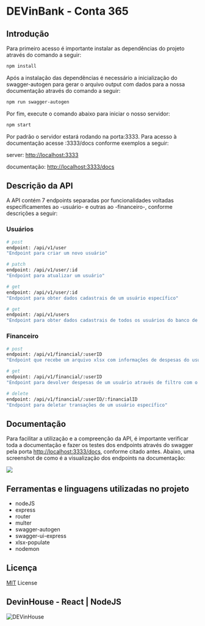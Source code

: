 # DEVinBank - Conta 365

## Introdução
Para primeiro acesso é importante instalar as dependências do projeto através do comando a seguir:

```bash
npm install
```

Após a instalação das dependências é necessário a inicialização do swagger-autogen para gerar o arquivo output com dados para a nossa documentação através do comando a seguir:

```bash
npm run swagger-autogen
```

Por fim, execute o comando abaixo para iniciar o nosso servidor:

```bash
npm start
```

Por padrão o servidor estará rodando na porta:3333. Para acesso à documentação acesse :3333/docs conforme exemplos a seguir:

server:
[http://localhost:3333](http://localhost:3333)

documentação:
[http://localhost:3333/docs](http://localhost:3333/docs)

## Descrição da API
A API contém 7 endpoints separadas por funcionalidades voltadas especificamentes ao -usuário- e outras ao -financeiro-, conforme descrições a seguir:

### Usuários
```bash
# post
endpoint: /api/v1/user
"Endpoint para criar um novo usuário"

# patch
endpoint: /api/v1/user/:id
"Endpoint para atualizar um usuário"

# get
endpoint: /api/v1/user/:id
"Endpoint para obter dados cadastrais de um usuário específico"

# get
endpoint: /api/v1/users
"Endpoint para obter dados cadastrais de todos os usuários do banco de dados"
```

### Financeiro
```bash
# post
endpoint: /api/v1/financial/:userID
"Endpoint que recebe um arquivo xlsx com informações de despesas do usuário e os importa para o banco de dados"

# get
endpoint: /api/v1/financial/:userID
"Endpoint para devolver despesas de um usuário através de filtro com o tipo de despesa desejada"

# delete
endpoint: /api/v1/financial/:userID/:financialID
"Endpoint para deletar transações de um usuário específico"
```

## Documentação
Para facilitar a utilização e a compreenção da API, é importante verificar toda a documentação e fazer os testes dos endpoints através do swagger pela porta [http://localhost:3333/docs](http://localhost:3333/docs), conforme citado antes.
Abaixo, uma screenshot de como é a visualização dos endpoints na documentação:

![](https://user-images.githubusercontent.com/81329365/152688052-462e56a5-2ac7-4788-bbd3-a1ea65b016ac.png)

## Ferramentas e linguagens utilizadas no projeto

- nodeJS
- express
- router
- multer
- swagger-autogen
- swagger-ui-express
- xlsx-populate
- nodemon

## Licença
[MIT](LICENSE) License

## DevinHouse - React | NodeJS
![DEVinHouse](https://user-images.githubusercontent.com/81329365/152703043-fb718a84-5c88-4d95-af15-2834666ccfac.png)

